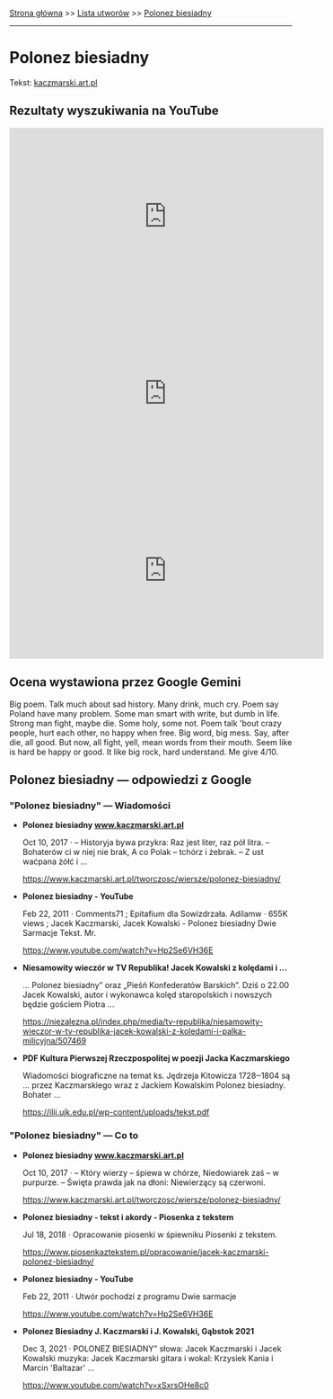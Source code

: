 [Strona główna](../index.md) >> [Lista utworów](../list.md) >> [Polonez biesiadny](450.md)

---

# Polonez biesiadny

Tekst: [kaczmarski.art.pl](https://www.kaczmarski.art.pl/tworczosc/wiersze/polonez-biesiadny/)

## Rezultaty wyszukiwania na YouTube

<iframe width="560" height="315" src="https://www.youtube.com/embed/Hp2Se6VH36E?si=IdontcarewhotheIRSsendsImnotpayingtaxes" title="YouTube video player" frameborder="0" allow="accelerometer; autoplay; clipboard-write; encrypted-media; gyroscope; picture-in-picture; web-share" referrerpolicy="strict-origin-when-cross-origin" allowfullscreen></iframe>

<iframe width="560" height="315" src="https://www.youtube.com/embed/uER65qT6QrQ?si=IdontcarewhotheIRSsendsImnotpayingtaxes" title="YouTube video player" frameborder="0" allow="accelerometer; autoplay; clipboard-write; encrypted-media; gyroscope; picture-in-picture; web-share" referrerpolicy="strict-origin-when-cross-origin" allowfullscreen></iframe>

<iframe width="560" height="315" src="https://www.youtube.com/embed/HL2fEvquhoI?si=IdontcarewhotheIRSsendsImnotpayingtaxes" title="YouTube video player" frameborder="0" allow="accelerometer; autoplay; clipboard-write; encrypted-media; gyroscope; picture-in-picture; web-share" referrerpolicy="strict-origin-when-cross-origin" allowfullscreen></iframe>

## Ocena wystawiona przez Google Gemini

Big poem. Talk much about sad history. Many drink, much cry. Poem say Poland have many problem. Some man smart with write, but dumb in life. Strong man fight, maybe die. Some holy, some not. Poem talk 'bout crazy people, hurt each other, no happy when free. Big word, big mess. Say, after die, all good. But now, all fight, yell, mean words from their mouth. Seem like is hard be happy or good. It like big rock, hard understand. Me give 4/10.


## Polonez biesiadny — odpowiedzi z Google

### "Polonez biesiadny" — Wiadomości

- **Polonez biesiadny www.kaczmarski.art.pl**

    Oct 10, 2017  ·  – Historyja bywa przykra: Raz jest liter, raz pół litra. – Bohaterów ci w niej nie brak, A co Polak – tchórz i żebrak. – Z ust waćpana żółć i ... 

   <https://www.kaczmarski.art.pl/tworczosc/wiersze/polonez-biesiadny/>
- **Polonez biesiadny - YouTube**

    Feb 22, 2011  ·  Comments71 ; Epitafium dla Sowizdrzała. Adilamw · 655K views ; Jacek Kaczmarski, Jacek Kowalski - Polonez biesiadny  Dwie Sarmacje  Tekst. Mr. 

   <https://www.youtube.com/watch?v=Hp2Se6VH36E>
- **Niesamowity wieczór w TV Republika! Jacek Kowalski z kolędami i ...**

    ... Polonez biesiadny” oraz „Pieśń Konfederatów Barskich”. Dziś o 22.00 Jacek Kowalski, autor i wykonawca kolęd staropolskich i nowszych będzie gościem Piotra ... 

   <https://niezalezna.pl/index.php/media/tv-republika/niesamowity-wieczor-w-tv-republika-jacek-kowalski-z-koledami-i-palka-milicyjna/507469>
- **PDF Kultura Pierwszej Rzeczpospolitej w poezji Jacka Kaczmarskiego**

    Wiadomości biograficzne na temat ks. Jędrzeja Kitowicza 1728‒1804 są ... przez Kaczmarskiego wraz z Jackiem Kowalskim Polonez biesiadny. Bohater ... 

   <https://ilij.ujk.edu.pl/wp-content/uploads/tekst.pdf>

### "Polonez biesiadny" — Co to

- **Polonez biesiadny www.kaczmarski.art.pl**

    Oct 10, 2017  ·  – Który wierzy – śpiewa w chórze, Niedowiarek zaś – w purpurze. – Święta prawda jak na dłoni: Niewierzący są czerwoni. 

   <https://www.kaczmarski.art.pl/tworczosc/wiersze/polonez-biesiadny/>
- **Polonez biesiadny - tekst i akordy - Piosenka z tekstem**

    Jul 18, 2018  ·  Opracowanie piosenki w śpiewniku Piosenki z tekstem. 

   <https://www.piosenkaztekstem.pl/opracowanie/jacek-kaczmarski-polonez-biesiadny/>
- **Polonez biesiadny - YouTube**

    Feb 22, 2011  ·  Utwór pochodzi z programu Dwie sarmacje 

   <https://www.youtube.com/watch?v=Hp2Se6VH36E>
- **Polonez Biesiadny J. Kaczmarski i J. Kowalski, Gąbstok 2021**

    Dec 3, 2021  ·  POLONEZ BIESIADNY” słowa: Jacek Kaczmarski i Jacek Kowalski muzyka: Jacek Kaczmarski gitara i wokal: Krzysiek Kania i Marcin 'Baltazar' ... 

   <https://www.youtube.com/watch?v=xSxrsOHe8c0>


